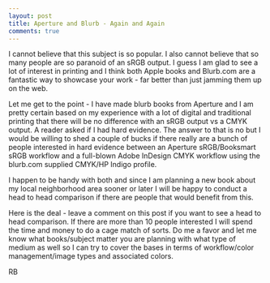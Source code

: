 ```yaml
---
layout: post
title: Aperture and Blurb - Again and Again
comments: true
---
```

I cannot believe that this subject is so popular. I also cannot believe that so many people are so paranoid of an sRGB output. I guess I am glad to see a lot of interest in printing and I think both Apple books and Blurb.com are a fantastic way to showcase your work - far better than just jamming them up on the web.

Let me get to the point - I have made blurb books from Aperture and I am pretty certain based on my experience with a lot of digital and traditional printing that there will be no difference with an sRGB output vs a CMYK output. A reader asked if I had hard evidence. The answer to that is no but I would be willing to shed a couple of bucks if there really are a bunch of people interested in hard evidence between an Aperture sRGB/Booksmart sRGB workflow and a full-blown Adobe InDesign CMYK workflow using the blurb.com supplied CMYK/HP Indigo profile.

I happen to be handy with both and since I am planning a new book about my local neighborhood area sooner or later I will be happy to conduct a head to head comparison if there are people that would benefit from this.

Here is the deal - leave a comment on this post if you want to see a head to head comparison. If there are more than 10 people interested I will spend the time and money to do a cage match of sorts. Do me a favor and let me know what books/subject matter you are planning with what type of medium as well so I can try to cover the bases in terms of workflow/color management/image types and associated colors.

RB